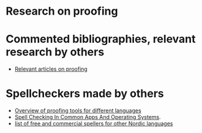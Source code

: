 # Research on proofing

# Commented bibliographies, relevant research by others

- [Relevant articles on proofing](BibliographyOnProofing.html)

# Spellcheckers made by others

- [Overview of proofing tools for different languages](OverviewOfProofingTools.html)
- [Spell Checking In Common Apps And Operating Systems](SpellCheckingInCommonAppsAndSystems.html).
- [list of free and commercial spellers for other Nordic languages](SpellersForOtherNordicLanguages.html)
